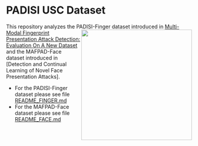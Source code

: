 # PADISI USC Dataset
This repository analyzes the PADISI-Finger dataset introduced in <img align="right" src="https://www.isi.edu/images/isi-logo.jpg" width="300"> [Multi-Modal Fingerprint Presentation Attack Detection: Evaluation On A New Dataset](https://arxiv.org/abs/2006.07498) and 
the MAFPAD-Face dataset introduced in [Detection and Continual Learning of Novel Face Presentation Attacks].

* For the PADISI-Finger dataset please see file [README_FINGER.md](./README_FINGER.md)
* For the MAFPAD-Face dataset please see file [README_FACE.md](./README_FACE.md)
